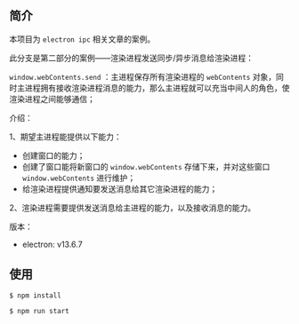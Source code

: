## 简介

本项目为 `electron ipc` 相关文章的案例。

此分支是第二部分的案例——渲染进程发送同步/异步消息给渲染进程：

`window.webContents.send` ：主进程保存所有渲染进程的 `webContents` 对象，同时主进程拥有接收渲染进程消息的能力，那么主进程就可以充当中间人的角色，使渲染进程之间能够通信；

介绍：

1、期望主进程能提供以下能力：

- 创建窗口的能力；
- 创建了窗口能将新窗口的 `window.webContents` 存储下来，并对这些窗口 `window.webContents` 进行维护；
- 给渲染进程提供通知要发送消息给其它渲染进程的能力；

2、渲染进程需要提供发送消息给主进程的能力，以及接收消息的能力。

版本：

- electron: v13.6.7

## 使用

```
$ npm install
```

```
$ npm run start
```
